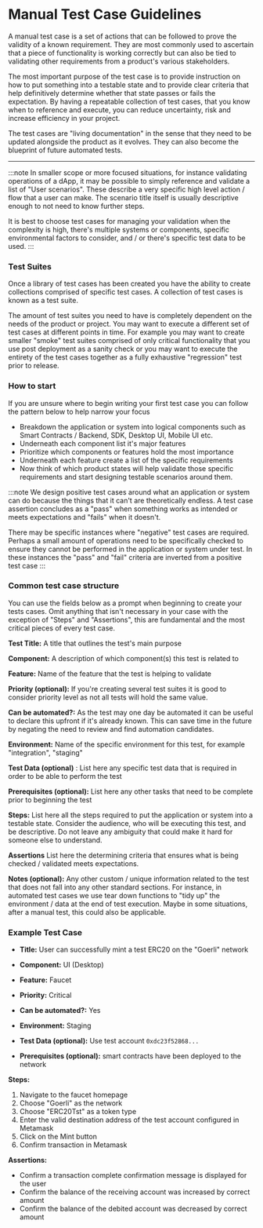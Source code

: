 # Manual Test Case Guidelines

A manual test case is a set of actions that can be followed to prove the validity of a known requirement. They are most commonly used to ascertain that a piece of functionality is working correctly but can also be tied to validating other requirements from a product's various stakeholders. 

The most important purpose of the test case is to provide instruction on how to put something into a testable state and to provide clear criteria that help definitively determine whether that state passes or fails the expectation. By having a repeatable collection of test cases, that you know when to reference and execute, you can reduce uncertainty, risk and increase efficiency in your project. 

The test cases are "living documentation" in the sense that they need to be updated alongside the product as it evolves. They can also become the blueprint of future automated tests. 
 
---

:::note
In smaller scope or more focused situations, for instance validating operations of a dApp, it may be possible to simply reference and validate a list of "User scenarios". These describe a very specific high level action / flow that a user can make. The scenario title itself is usually descriptive enough to not need to know further steps. 

It is best to choose test cases for managing your validation when the complexity is high, there's multiple systems or components, specific environmental factors to consider, and / or there's specific test data to be used.
:::


### Test Suites 

Once a library of test cases has been created you have the ability to create collections comprised of specific test cases.  A collection of test cases is known as a test suite. 

The amount of test suites you need to have is completely dependent on the needs of the product or project. You may want to execute a different set of test cases at different points in time. For example you may want to create smaller "smoke" test suites comprised of only critical functionality that you use post deployment as a sanity check or you may want to execute the entirety of the test cases together as a fully exhaustive "regression" test prior to release.  

### How to start

If you are unsure where to begin writing your first test case you can follow the pattern below to help narrow your focus

- Breakdown the application or system into logical components such as Smart Contracts / Backend, SDK, Desktop UI, Mobile UI etc. 
- Underneath each component list it's major features
- Prioritize which components or features hold the most importance
- Underneath each feature create a list of the specific requirements
- Now think of which product states will help validate those specific requirements and start designing testable scenarios around them. 

:::note
We design positive test cases around what an application or system can do because the things that it can't are theoretically endless. A test case assertion concludes as a "pass" when something works as intended or meets expectations and "fails" when it doesn't. 

 There may be specific instances where "negative" test cases are required. Perhaps a small amount of operations need to be specifically checked to ensure they cannot be performed in the application or system under test. In these instances the "pass" and "fail" criteria are inverted from a positive test case
:::

### Common test case structure

You can use the fields below as a prompt when beginning to create your tests cases. Omit anything that isn't necessary in your case with the exception of "Steps" and "Assertions", this are fundamental and the most critical pieces of every test case.

**Test Title:** A title that outlines the test's main purpose

**Component:** A description of which component(s) this test is related to

**Feature:** Name of the feature that the test is helping to validate

**Priority (optional):** If you're creating several test suites it is good to consider priority level as not all tests will hold the same value.

**Can be automated?:** As the test may one day be automated it can be useful to declare this upfront if it's already known. This can save time in the future by negating the need to review and find automation candidates. 

**Environment:** Name of the specific environment for this test, for example "integration", "staging"

**Test Data (optional)** : List here any specific test data that is required in order to be able to perform the test

**Prerequisites (optional):** List here any other tasks that need to be complete prior to beginning the test

**Steps:** List here all the steps required to put the application or system into a testable state. Consider the audience, who will be executing this test, and be descriptive. Do not leave any ambiguity that could make it hard for someone else to understand.

**Assertions** List here the determining criteria that ensures what is being checked / validated meets expectations. 

**Notes (optional):** Any other custom / unique information related to the test that does not fall into any other standard sections. For instance, in automated test cases we use tear down functions to "tidy up" the environment / data at the end of test execution. Maybe in some situations, after a manual test, this could also be applicable.

### Example Test Case

- **Title:** User can successfully mint a test ERC20 on the "Goerli" network
- **Component:** UI (Desktop)
- **Feature:** Faucet 
- **Priority:** Critical
- **Can be automated?:** Yes  

- **Environment:** Staging
- **Test Data (optional):** Use test account `0xdc23f52868...`
- **Prerequisites (optional):** smart contracts have been deployed to the network

**Steps:**

1. Navigate to the faucet homepage
2. Choose "Goerli" as the network
3. Choose "ERC20Tst" as a token type
4. Enter the valid destination address of the test account configured in Metamask
5. Click on the Mint button
6. Confirm transaction in Metamask

**Assertions:**
- Confirm a transaction complete confirmation message is displayed for the user
- Confirm the balance of the receiving account was increased by correct amount 
- Confirm the balance of the debited account was decreased by correct amount 
